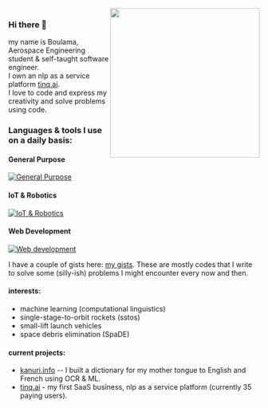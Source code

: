 <img align="right" height="300" weight="300" src="https://res.cloudinary.com/otimbilabs/image/upload/v1636096217/4f699cef54bb904be471cfcf0e5d6f38-sticker.png"/>

### Hi there 👋
my name is Boulama, Aerospace Engineering student & self-taught software engineer.  
I own an nlp as a service platform [tinq.ai](https://tinq.ai).  
I love to code and express my creativity and solve problems using code.  

### Languages & tools I use on a daily basis:

#### General Purpose

[![General Purpose](https://skillicons.dev/icons?i=python,matlab,julia,c,cpp,nodejs)](https://skillicons.dev)

#### IoT & Robotics

[![IoT & Robotics](https://skillicons.dev/icons?i=raspberrypi,arduino,ros)](https://skillicons.dev)

#### Web Development

[![Web development](https://skillicons.dev/icons?i=php,laravel,mysql,javascript,vue)](https://skillicons.dev)
  
I have a couple of gists here: [my gists](https://gist.github.com/boulama). These are mostly codes that I write to solve some (silly-ish) problems I might encounter every now and then.

#### interests:
- machine learning (computational linguistics)
- single-stage-to-orbit rockets (sstos)
- small-lift launch vehicles
- space debris elimination (SpaDE)

#### current projects:
- [kanuri.info](https://kanuri.info/) -- I built a dictionary for my mother tongue to English and French using OCR & ML.
- [tinq.ai](https://tinq.ai) - my first SaaS business, nlp as a service platform (currently 35 paying users).





<!--
**boulama/boulama** is a ✨ _special_ ✨ repository because its `README.md` (this file) appears on your GitHub profile.

Here are some ideas to get you started:

- 🔭 I’m currently working on ...
- 🌱 I’m currently learning ...
- 👯 I’m looking to collaborate on ...
- 🤔 I’m looking for help with ...
- 💬 Ask me about ...
- 📫 How to reach me: ...
- 😄 Pronouns: ...
- ⚡ Fun fact: ...
-->

